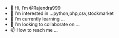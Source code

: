 - 👋 Hi, I’m @Rajendra999
- 👀 I’m interested in ...python,php,csv,stockmarket
- 🌱 I’m currently learning ...
- 💞️ I’m looking to collaborate on ...
- 📫 How to reach me ...

<!---
Rajendra999/Rajendra999 is a ✨ special ✨ repository because its `README.md` (this file) appears on your GitHub profile.
You can click the Preview link to take a look at your changes.
--->
